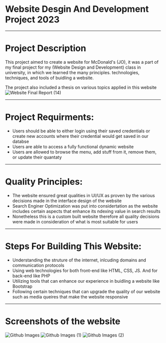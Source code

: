 # Website Desgin And Development Project 2023
_________________________________________________________________________________

# Project Description
This project aimed to create a website for McDonald's (JO), it was a part of my final project for my (Website Design and Development) class in university, in which we learned the many principles. technologies, techniques, and tools of buidling a website.


The project also included a thesis on various topics applied in this website
![Website Final Report (14)](https://user-images.githubusercontent.com/95411800/218383112-ea636e5f-eba3-458c-92d0-674956bfeea2.png)

_________________________________________________________________________________

# Project Requirments:
- Users should be able to either login using their saved credentials or create new accounts where their credential would get saved in our databse
- Users are able to access a fully functional dynamic website
- Users are allowed to browse the menu, add stuff from it, remove them, or update their quantaty

_________________________________________________________________________________

# Quality Principles:
- The website ensured great qualities in UI/UX as proven by the various decisions made in the interface design of the website
- Search Enginer Optimization was put into considertation as the website includes certain aspects that enhance its ndexing value in search results
- Nonetheless this is a custom built website therefore all quality decisions were made in consideration of what is most suitable for users

_________________________________________________________________________________

# Steps For Building This Website:
- Understanding the struture of the internet, inlcuding domains and communication protocols
- Using web technologies for both front-end like HTML, CSS, JS. And for back-end like PHP
- Utilizing tools that can enhance our experience in buidling a website like Bootstrap
- Following certain techniques that can upgrade the quality of our website such as media queires that make the website responsive 

_________________________________________________________________________________

# Screenshots of the website
![Github Images](https://user-images.githubusercontent.com/95411800/218382672-551494f0-196d-4436-87f9-a5f992e2e730.png)
![Github Images (1)](https://user-images.githubusercontent.com/95411800/218382678-f73a8f42-069a-4327-98b2-4b6b984a35a9.png)
![Github Images (2)](https://user-images.githubusercontent.com/95411800/218382689-5bfefdcc-32c7-4e96-a2d0-ef64976bed87.png)


